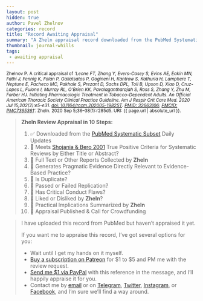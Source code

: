 ```yaml
---
layout: post
hidden: true
author: Pavel Zhelnov
categories: record
title: "Record Awaiting Appraisal"
summary: "A Zheln appraisal record downloaded from the PubMed Systematic Subset daily updates."
thumbnail: journal-whills
tags:
 - awaiting appraisal
---
```


<small id="citation">Zhelnov P. A critical appraisal of _‘Leone FT, Zhang Y, Evers-Casey S, Evins AE, Eakin MN, Fathi J, Fennig K, Folan P, Galiatsatos P, Gogineni H, Kantrow S, Kathuria H, Lamphere T, Neptune E, Pacheco MC, Pakhale S, Prezant D, Sachs DPL, Toll B, Upson D, Xiao D, Cruz- Lopes L, Fulone I, Murray RL, O'Brien KK, Pavalagantharajah S, Ross S, Zhang Y, Zhu M, Farber HJ. Initiating Pharmacologic Treatment in Tobacco-Dependent Adults. An Official American Thoracic Society Clinical Practice Guideline. Am J Respir Crit Care Med. 2020 Jul 15;202(2):e5-e31. [doi: 10.1164/rccm.202005-1982ST](https://doi.org/10.1164/rccm.202005-1982ST). [PMID: 32663106](https://pubmed.gov/32663106); [PMCID: PMC7365361](https://ncbi.nlm.nih.gov/pmc/PMC7365361)’._ Zheln. 2020 Sep 5;36–38(1):r285d5. URI: {{ page.url | absolute_url }}.</small>

> **Zheln Review Appraisal in 10 Steps:**
>
> 1. ✅ Downloaded from the [PubMed Systematic Subset](https://github.com/p1m-ortho/qs-global-ortho-search-queries/blob/global-sr-query/README.md) Daily Updates
> 2. 🔄 Meets [Shojania & Bero 2001](https://www.researchgate.net/publication/11820967_Taking_Advantage_of_the_Explosion_of_Systematic_Reviews_An_Efficient_MEDLINE_Search_Strategy) True Positive Criteria for Systematic Reviews by Either Title or Abstract?
> 3. 🔄 Full Text or Other Reports Collected by **Zheln**
> 4. 🔄 Generates Pragmatic Evidence Directly Relevant to Evidence-Based Practice?
> 5. 🔄 Is Duplicate?
> 6. 🔄 Passed or Failed Replication?
> 7. 🔄 Has Critical Conduct Flaws?
> 8. 🔄 Liked or Disliked by **Zheln**?
> 9. 🔄 Practical Implications Summarized by **Zheln**
> 10. 🔄 Appraisal Published & Call for Crowdfunding

> I have uploaded this record from PubMed but haven’t appraised it yet.
>
> If you want me to appraise this record, I’ve got several options for you:
> * Wait until I get my hands on it myself.
> * [Buy a subscription on Patreon](https://patreon.com/zheln) for $1 to $5 and PM me with the review request.
> * [Send me $1 via PayPal](https://paypal.me/pjelnov) with this reference in the message, and I’ll happily appraise it for you.
> * Contact me by [email](mailto:pavel@zheln.com) or on [Telegram](https://t.me/drzhelnov), [Twitter](https://twitter.com/drzhelnov), [Instagram](https://instagram.com/igzheln), or [Facebook](https://facebook.com/drzhelnov), and I’m sure we’ll find a way around.
